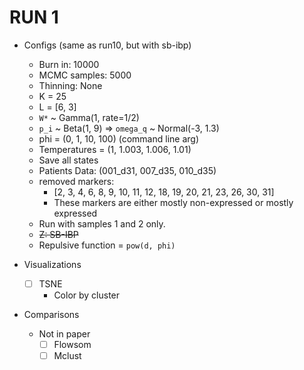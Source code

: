 # RUN 1

- Configs (same as run10, but with sb-ibp)
    - Burn in: 10000
    - MCMC samples: 5000
    - Thinning: None
    - K = 25
    - L = [6, 3]
    - `W*` ~ Gamma(1, rate=1/2)
    - `p_i` ~ Beta(1, 9) => `omega_q` ~ Normal(-3, 1.3)
    - phi = (0, 1, 10, 100) (command line arg)
    - Temperatures = (1, 1.003, 1.006, 1.01)
    - Save all states
    - Patients Data: (001_d31, 007_d35, 010_d35)
    - removed markers:
        - [2, 3, 4, 6, 8, 9, 10, 11, 12, 18, 19, 20, 21, 23, 26, 30, 31]
        - These markers are either mostly non-expressed or mostly expressed
    - Run with samples 1 and 2 only.
    - ~~Z: SB-IBP~~
    - Repulsive function = `pow(d, phi)`

- Visualizations
    - [ ] TSNE
        - Color by cluster

- Comparisons
    - Not in paper
        - [ ] Flowsom
        - [ ] Mclust
